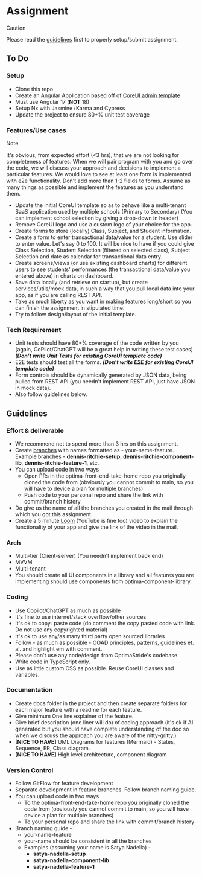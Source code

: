 # Assignment
> [!CAUTION]
> Please read the [guidelines](#guidelines) first to properly setup/submit assignment.

## To Do
### Setup
* Clone this repo
* Create an Angular Application based off of [CoreUI admin template](https://coreui.io/product/free-angular-admin-template/)
* Must use Angular 17 (**NOT** 18)
* Setup Nx with Jasmine+Karma and Cypress
* Update the project to ensure 80+% unit test coverage
### Features/Use cases
> [!Note]
> It's obvious, from expected effort (<3 hrs), that we are not looking for completeness of features. When we will pair program with you and go over the code, we will discuss your approach and decisions to implement a particular features. We would love to see at least one form is implemented with e2e functionality. Don't add more than 1-2 fields to forms. Assume as many things as possible and implement the features as you understand them.
* Update the initial CoreUI template so as to behave like a multi-tenant SaaS application used by multiple schools (Primary to Secondary) (You can implement school selection by giving a drop-down in header)
* Remove CoreUI logo and use a custom logo of your choice for the app.
* Create forms to store (locally) Class, Subject, and Student information.
* Create a form to enter transactional data/value for a student. Use slider to enter value. Let's say 0 to 100. It will be nice to have if you could give Class Selection, Student Selection (filtered on selected class), Subject Selection and date as calendar for transactional data entry.
* Create screens/views (or use existing dashboard charts) for different users to see students' performances (the transactional data/value you entered above) in charts on dashboard.
* Save data locally (and retrieve on startup), but create services/utils/mock data, in such a way that you pull local data into your app, as if you are calling REST API.
* Take as much liberty as you want in making features long/short so you can finish the assignment in stipulated time.
* Try to follow design/layout of the initial template.

### Tech Requirement
* Unit tests should have 80+% coverage of the code written by you (again, CoPilot/ChatGPT will be a great help in writing these test cases) ***(Don't write Unit Tests for existing CoreUI template code)***
* E2E tests should test all the forms. ***(Don't write E2E for existing CoreUI template code)***
* Form controls should be dynamically generated by JSON data, being pulled from REST API (you needn't implement REST API, just have JSON in mock data).
* Also follow guidelines below.

## Guidelines
### Effort & deliverable
* We recommend not to spend more than 3 hrs on this assignment.
* Create [branches](#version-control) with names formatted as - your-name-feature. Example branches - **dennis-ritchie-setup**, **dennis-ritchie-component-lib**, **dennis-ritchie-feature-1**, etc.
* You can upload code in two ways
  * Open PRs in the optima-front-end-take-home repo you originally cloned the code from (obviously you cannot commit to main, so you will have to device a plan for multiple branches)
  * Push code to your personal repo and share the link with commit/branch history
* Do give us the name of all the branches you created in the mail through which you got this assignment.
* Create a 5 minute [Loom](https://www.loom.com/) (YouTube is fine too) video to explain the functionality of your app and give the link of the video in the mail.

### Arch
* Multi-tier (Client-server) (You needn't implement back end)
* MVVM
* Multi-tenant
* You should create all UI components in a library and all features you are implementing should use components from optima-component-library.

### Coding
* Use Copilot/ChatGPT as much as possible
* It's fine to use internet/stack overflow/other sources
* It's ok to copy+paste code (do comment the copy pasted code with link. Do not use any copyrighted material)
* It's ok to use any/as many third party open sourced libraries
* Follow - as much as possible - OOAD  principles, patterns, guidelines et. al. and highlight em with comment.
* Please don't use any code/design from OptimaStride's codebase
* Write code in TypeScript only.
* Use as little custom CSS as possible. Reuse CoreUI classes and variables.



### Documentation
* Create docs folder in the project and then create separate folders for each major feature with a readme for each feature.
* Give minimum One line explainer of the feature.
* Give brief description (one liner will do) of coding approach (it's ok if AI generated but you should have complete understanding of the doc so when we discuss the approach you are aware of the nitty-gritty.)
* **[NICE TO HAVE]** UML Diagrams for features (Mermaid) - States, Sequence, ER, Class diagram.
* **[NICE TO HAVE]** High level architecture, component diagram

### Version Control
* Follow GitFlow for feature development
* Separate development in feature branches. Follow branch naming guide.
* You can upload code in two ways
    * To the optima-front-end-take-home repo you originally cloned the code from (obviously you cannot commit to main, so you will have device a plan for multiple branches)
    * To your personal repo and share the link with commit/branch history
* Branch naming guide - 
    * your-name-feature
    * your-name should be consistent in all the branches
    * Examples (assuming your name is Satya Nadella) - 
      * **satya-nadella-setup**
      * **satya-nadella-component-lib**
      * **satya-nadella-feature-1**
